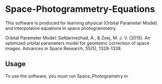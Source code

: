 # Space-Photogrammetry-Equations

This software is produced for learning physical (Orbital Parameter Model) and interpolative equations in space photogrammetry.

Orbital Parameter Model: Safdarinezhad, A., & Zoej, M. J. V. (2015). An optimized orbital parameters model for geometric correction of space images. Advances in Space Research, 55(5), 1328-1338.‏

## Usage
To use the software, you must run Space_Photogrametry.m .
